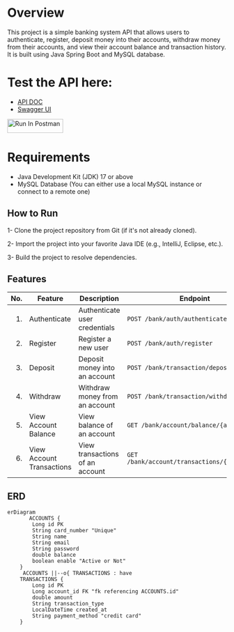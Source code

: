 # Overview 
This project is a simple banking system API that allows users to authenticate, register, deposit money into their accounts, withdraw money from their accounts, and view their account balance and transaction history. It is built using Java Spring Boot and MySQL database.
# Test the API here:
- [API DOC](http://localhost:8081/v3/api-docs)
- [Swagger UI](http://localhost:8081/swagger-ui/index.html)

[<img src="https://run.pstmn.io/button.svg" alt="Run In Postman" style="width: 128px; height: 32px;">](https://god.gw.postman.com/run-collection/28660393-0b54f843-6c14-4419-a7a7-d74754d1da5c?action=collection%2Ffork&source=rip_markdown&collection-url=entityId%3D28660393-0b54f843-6c14-4419-a7a7-d74754d1da5c%26entityType%3Dcollection%26workspaceId%3Dcf048289-7983-422a-953e-c3f1ddb75b7a)

# Requirements
- Java Development Kit (JDK) 17 or above
- MySQL Database (You can either use a local MySQL instance or connect to a remote one)

## How to Run
1- Clone the project repository from Git (if it's not already cloned).

2- Import the project into your favorite Java IDE (e.g., IntelliJ, Eclipse, etc.).

3- Build the project to resolve dependencies.

## Features


| No. | Feature  | Description                            | Endpoint                               |
|----:|----------|----------------------------------------|----------------------------------------|
|  1. | Authenticate | Authenticate user credentials         | `POST /bank/auth/authenticate`        |
|  2. | Register     | Register a new user                   | `POST /bank/auth/register`            |
|  3. | Deposit  | Deposit money into an account          | `POST /bank/transaction/deposit`      |
|  4. | Withdraw | Withdraw money from an account         | `POST /bank/transaction/withdraw`     |
|  5. | View Account Balance     | View balance of an account           | `GET /bank/account/balance/{accountId}` |
|  6. | View Account Transactions| View transactions of an account      | `GET /bank/account/transactions/{accountId}` |

## ERD

```mermaid
erDiagram
       ACCOUNTS {
        Long id PK
        String card_number "Unique"
        String name 
        String email
        String password 
        double balance 
        boolean enable "Active or Not"
    }
     ACCOUNTS ||--o{ TRANSACTIONS : have
    TRANSACTIONS {
        Long id PK
        Long account_id FK "fk referencing ACCOUNTS.id"
        double amount
        String transaction_type
        LocalDateTime created_at
        String payment_method "credit card"
    }
